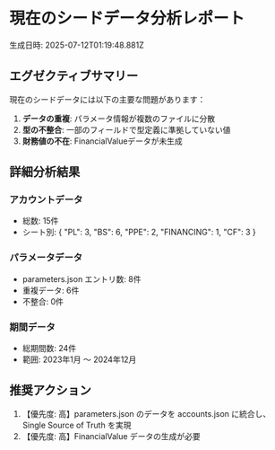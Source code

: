 # 現在のシードデータ分析レポート

生成日時: 2025-07-12T01:19:48.881Z

## エグゼクティブサマリー

現在のシードデータには以下の主要な問題があります：

1. **データの重複**: パラメータ情報が複数のファイルに分散
2. **型の不整合**: 一部のフィールドで型定義に準拠していない値
3. **財務値の不在**: FinancialValueデータが未生成

## 詳細分析結果

### アカウントデータ
- 総数: 15件
- シート別:
{
  "PL": 3,
  "BS": 6,
  "PPE": 2,
  "FINANCING": 1,
  "CF": 3
}

### パラメータデータ
- parameters.json エントリ数: 8件
- 重複データ: 6件
- 不整合: 0件

### 期間データ
- 総期間数: 24件
- 範囲: 2023年1月 ～ 2024年12月

## 推奨アクション

1. 【優先度: 高】parameters.json のデータを accounts.json に統合し、Single Source of Truth を実現
2. 【優先度: 高】FinancialValue データの生成が必要